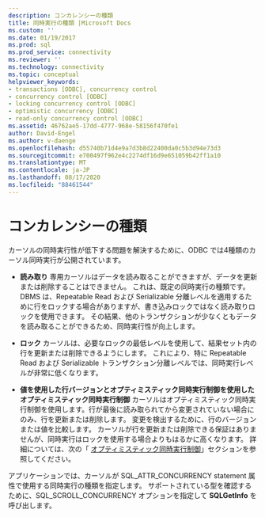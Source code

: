 ```yaml
---
description: コンカレンシーの種類
title: 同時実行の種類 |Microsoft Docs
ms.custom: ''
ms.date: 01/19/2017
ms.prod: sql
ms.prod_service: connectivity
ms.reviewer: ''
ms.technology: connectivity
ms.topic: conceptual
helpviewer_keywords:
- transactions [ODBC], concurrency control
- concurrency control [ODBC]
- locking concurrency control [ODBC]
- optimistic concurrency [ODBC]
- read-only concurrency control [ODBC]
ms.assetid: 46762ae5-17dd-4777-968e-58156f470fe1
author: David-Engel
ms.author: v-daenge
ms.openlocfilehash: d55740b71d4e9a7d3b8d22400da0c5b3d94e73d3
ms.sourcegitcommit: e700497f962e4c2274df16d9e651059b42ff1a10
ms.translationtype: MT
ms.contentlocale: ja-JP
ms.lasthandoff: 08/17/2020
ms.locfileid: "88461544"
---
```

# <a name="concurrency-types"></a>コンカレンシーの種類
カーソルの同時実行性が低下する問題を解決するために、ODBC では4種類のカーソル同時実行が公開されています。  
  
-   **読み取り** 専用カーソルはデータを読み取ることができますが、データを更新または削除することはできません。 これは、既定の同時実行の種類です。 DBMS は、Repeatable Read および Serializable 分離レベルを適用するために行をロックする場合がありますが、書き込みロックではなく読み取りロックを使用できます。 その結果、他のトランザクションが少なくともデータを読み取ることができるため、同時実行性が向上します。  
  
-   **ロック** カーソルは、必要なロックの最低レベルを使用して、結果セット内の行を更新または削除できるようにします。 これにより、特に Repeatable Read および Serializable トランザクション分離レベルでは、同時実行レベルが非常に低くなります。  
  
-   **値を使用した行バージョンとオプティミスティック同時実行制御を使用したオプティミスティック同時実行制御** カーソルはオプティミスティック同時実行制御を使用します。行が最後に読み取られてから変更されていない場合にのみ、行を更新または削除します。 変更を検出するために、行のバージョンまたは値を比較します。 カーソルが行を更新または削除できる保証はありませんが、同時実行はロックを使用する場合よりもはるかに高くなります。 詳細については、次の「 [オプティミスティック同時実行制御](../../../odbc/reference/develop-app/optimistic-concurrency.md)」セクションを参照してください。  
  
 アプリケーションでは、カーソルが SQL_ATTR_CONCURRENCY statement 属性で使用する同時実行の種類を指定します。 サポートされている型を確認するために、SQL_SCROLL_CONCURRENCY オプションを指定して **SQLGetInfo** を呼び出します。
